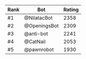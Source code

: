 Rank|Bot|Rating
---|---|---
#1|@NilatacBot|2358
#2|@OpeningsBot|2309
#3|@anti-bot|2241
#4|@CatNail|2053
#5|@pawnrobot|1930
